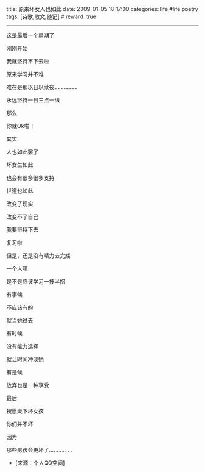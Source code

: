 title: 原来坏女人也如此 
date: 2009-01-05 18:17:00
categories: life #life poetry
tags: [诗歌,散文,随记]  # <!--more-->
reward: true

---

这是最后一个星期了

刚刚开始

我就坚持不下去啦

原来学习并不难

难在是那以日以续夜……………

永远坚持一日三点一线

<!--more-->

那么

你就Ok啦！

其实

人也如此罢了

坏女生如此

也会有很多很多支持

世道也如此

改变了现实

改变不了自己

 

我要坚持下去

复习啦

但是，还是没有精力去完成

 

一个人嘛

是不是应该学习一技半招

有事候

 

 

不应该有的

就当她过去

 

有时候

没有能力选择

就让时间冲淡她

 

有是候

放弃也是一种享受

 

最后

 

祝愿天下坏女孩

 

你们并不坏

 

 

因为

那些男孩会更坏了……………­


- [来源：个人QQ空间]
